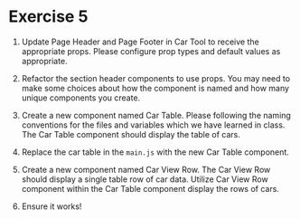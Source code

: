 # Exercise 5

1. Update Page Header and Page Footer in Car Tool to receive the appropriate props. Please configure prop types and default values as appropriate.

2. Refactor the section header components to use props. You may need to make some choices about how the component is named and how many unique components you create.

3. Create a new component named Car Table. Please following the naming conventions for the files and variables which we have learned in class. The Car Table component should display the table of cars.

4. Replace the car table in the `main.js` with the new Car Table component.

5. Create a new component named Car View Row. The Car View Row should display a single table row of car data. Utilize Car View Row component within the Car Table component display the rows of cars.

6. Ensure it works!